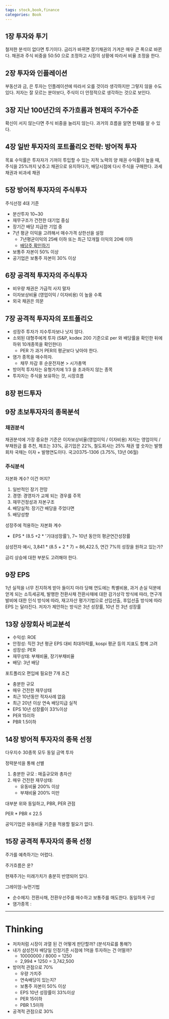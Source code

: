 ```yaml
---
tags: stock,book,finance
categories: Book
---
```


## 1장 투자와 투기

철저한 분석이 없다면 투기이다.
금리가 바뀌면 장기채권의 가겨은 매우 큰 폭으로 바뀐다.
채권과 주식 비중을 50:50 으로 조정하고 시장의 상황에 따라서 비율 조정을 한다.

## 2장 투자와 인플레이션

부동산과 금, 은 투자는 인플레이션에 따라서 오를 것이라 생각하지만 그렇지 않을 수도 있다.
저자는 잘 모르는 분야보다, 주식이 더 안정적으로 생각하는 것으로 보인다.

## 3장 지난 100년간의 주가흐름과 현재의 주가수준

확신이 서지 않는다면 주식 비중을 늘리지 않는다.
과거의 흐름을 알면 현재를 알 수 있다.

## 4장 일반 투자자의 포트폴리오 전략: 방어적 투자

목표 수익률은 투자자가 기꺼이 투입할 수 있는 지적 노력의 양
채권 수익률이 높을 때, 주식을 25%까지 낮추고 채권으로 유지하다가, 배당시점에 다시 주식을 구매한다.
과세 채권과 비과세 채권

## 5장 방어적 투자자의 주식투자

주식선정 4대 기준

- 분산투자 10~30
- 재무구조가 건전한 대기업 중심
- 장기간 배당 지급한 기업 중
- 7년 평균 이익을 고려해서 매수가격 상한선을 설정
  - 7년평균이익의 25배 이하 또는 최근 12개월 이익의 20배 이하
  - [배당주 확인하기](https://finance.naver.com/sise/dividend_list.nhn?field=per&sosok=KOSPI&ordering=desc&page=5)
- 보통주 자본이 50% 이상
- 공기업은 보통주 자본이 30% 이상

## 6장 공격적 투자자의 주식투자

- 비우량 채권은 가급적 사지 말자
- 이자보상비율 (영업이익 / 이자비용) 이 높을 수록
- 외국 채권은 의문

## 7장 공격적 투자자의 포트폴리오

- 성장주 투자가 지수투자보나 낫지 않다.
- 소외된 대형주에게 투자 (S&P, kodex 200 기준으로 per 와 배당률을 확인한 뒤에 하위 10개종목을 확인한다)
  - PER 가 과거 PER의 평균보다 낮아야 한다.
- 염가 종목을 매수하자.
  - 채무 차감 후 순운전자본 > 시가총액
- 방어적 투자자는 유형가치에 1/3 을 초과하지 않는 종목
- 투자자는 주식을 보유하는 것, 시장흐름

## 8장 펀드투자

## 9장 초보투자자의 종목분석

### 채권분석

채권분석에 가장 중요한 기준은 이자보상비율(영업이익 / 이자비용)
저자는 영업이익 / 부채원금 를 추천, 제조는 33%, 공기업은 22%, 철도회사는 25%
채권 옆 숫자는 발행회차
국채는 이자 + 발행연도이다. 국고0375-1306 (3.75%, 13년 06월)

### 주식분석

자본화 계수? 이건 머지?

1. 일반적인 장기 전망
2. 경영: 경영자가 교체 되는 경우를 주목
3. 재무건정성과 자본구조
4. 배당실적: 장기간 배당을 주었다면
5. 배당성향

성장주에 적용하는 자본화 계수

- EPS * (8.5 +2 * '기대성장률'), 7~ 10년 동안의 평균연간성장률

삼성전자 예시,
3,841 * (8.5 + 2 * 7) = 86,422.5, 연간 7%의 성장을 원하고 있는가?

금리 상승에 대한 부분도 고려해야 한다.

## 9장 EPS

1년 실적을 너무 진지하게 받아 들이지 마라
당해 연도에는 특별비용, 과거 손실 덕분에 얻게 되는 소득세공제, 발행한 전환사채
전환사채에 대한 감가상각 방식에 따라,
연구개발비에 대한 인식 방식에 따라,
재고자산 평가기법으로 선입선출, 후입선출 방식에 따라
EPS 는 달라진다.
저자가 제안하는 방식은 3년 성장률, 10년 전 3년 성장률

## 13장 상장회사 비교분석

- 수익성: ROE
- 안정성: 직전 3년 평균 EPS 대비 최대하락률, kospi 평균 등의 지표도 함께 고려
- 성장성: PER
- 재무상태: 부채비율, 장기부채비율
- 배당: 3년 배당

포트폴리오 편입에 필요한 7개 조건

- 충분한 규모
- 매우 건전한 재무상태
- 최근 10년동안 적자사례 없음
- 최근 20년 이상 연속 배당지급 실적
- EPS 10년 성장률이 33%이상
- PER 15이하
- PBR 1.5이하

## 14장 방어적 투자자의 종목 선정

다우지수 30종목 모두 동일 금액 투자

정략분석을 통해 선별

1. 충분한 규모 : 매출규모와 총자산
2. 매우 건전한 재무상태:
   - 유동비율 200% 이상
   - 부채비율 200% 미만

대부분 위와 동일하고, PBR, PER 관점

PER * PBR ≤ 22.5

공익기업은 유동비율 기준을 적용할 필요가 없다.

## 15장 공격적 투자자의 종목 선정

주가를 예측하기는 어렵다.

주가흐름은 운?

현재주가는 미래가치가 충분히 반영되어 있다.

그레이엄-뉴먼기법

- 순수헤지: 전환사채, 전환우선주를 매수하고 보통주를 매도한다. 동일하게 구성
- 염가종목 :

---

# Thinking

- 저차처럼 시장이 과열 된 건 어떻게 판단할까? (분석자료를 통해?)
- 내가 삼성전자 배당일 인정기준 시점에 1억을 투자하는 건 어떨까?
  - 10000000 / 8000 = 1250
  - 2,994 * 1250 = 3,742,500
- 방어적 관점으로 70%
  - 우량 가치주
  - 연속배당이 있는지?
  - 보통주 자본이 50% 이상
  - EPS 10년 성장률이 33%이상
  - PER 15이하
  - PBR 1.5이하
- 공격적 관점으로 30%
